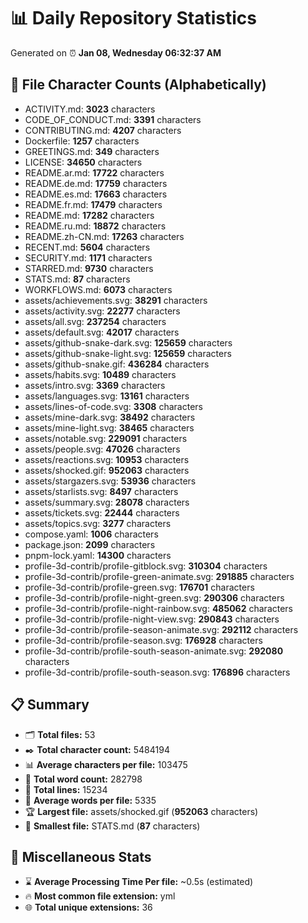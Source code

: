 # 📊 Daily Repository Statistics
Generated on ⏰ **Jan 08, Wednesday 06:32:37 AM**

## 📂 File Character Counts (Alphabetically)
- ACTIVITY.md: **3023** characters
- CODE_OF_CONDUCT.md: **3391** characters
- CONTRIBUTING.md: **4207** characters
- Dockerfile: **1257** characters
- GREETINGS.md: **349** characters
- LICENSE: **34650** characters
- README.ar.md: **17722** characters
- README.de.md: **17759** characters
- README.es.md: **17663** characters
- README.fr.md: **17479** characters
- README.md: **17282** characters
- README.ru.md: **18872** characters
- README.zh-CN.md: **17263** characters
- RECENT.md: **5604** characters
- SECURITY.md: **1171** characters
- STARRED.md: **9730** characters
- STATS.md: **87** characters
- WORKFLOWS.md: **6073** characters
- assets/achievements.svg: **38291** characters
- assets/activity.svg: **22277** characters
- assets/all.svg: **237254** characters
- assets/default.svg: **42017** characters
- assets/github-snake-dark.svg: **125659** characters
- assets/github-snake-light.svg: **125659** characters
- assets/github-snake.gif: **436284** characters
- assets/habits.svg: **10489** characters
- assets/intro.svg: **3369** characters
- assets/languages.svg: **13161** characters
- assets/lines-of-code.svg: **3308** characters
- assets/mine-dark.svg: **38492** characters
- assets/mine-light.svg: **38465** characters
- assets/notable.svg: **229091** characters
- assets/people.svg: **47026** characters
- assets/reactions.svg: **10953** characters
- assets/shocked.gif: **952063** characters
- assets/stargazers.svg: **53936** characters
- assets/starlists.svg: **8497** characters
- assets/summary.svg: **28078** characters
- assets/tickets.svg: **22444** characters
- assets/topics.svg: **3277** characters
- compose.yaml: **1006** characters
- package.json: **2099** characters
- pnpm-lock.yaml: **14300** characters
- profile-3d-contrib/profile-gitblock.svg: **310304** characters
- profile-3d-contrib/profile-green-animate.svg: **291885** characters
- profile-3d-contrib/profile-green.svg: **176701** characters
- profile-3d-contrib/profile-night-green.svg: **290306** characters
- profile-3d-contrib/profile-night-rainbow.svg: **485062** characters
- profile-3d-contrib/profile-night-view.svg: **290843** characters
- profile-3d-contrib/profile-season-animate.svg: **292112** characters
- profile-3d-contrib/profile-season.svg: **176928** characters
- profile-3d-contrib/profile-south-season-animate.svg: **292080** characters
- profile-3d-contrib/profile-south-season.svg: **176896** characters

## 📋 Summary
- 🗂️ **Total files:** 53
- ✒️ **Total character count:** 5484194
- 📊 **Average characters per file:** 103475
- 📝 **Total word count:** 282798
- 🧾 **Total lines:** 15234
- 📐 **Average words per file:** 5335
- 🏆 **Largest file:** assets/shocked.gif (**952063** characters)
- 🥉 **Smallest file:** STATS.md (**87** characters)

## 🌟 Miscellaneous Stats
- ⌛ **Average Processing Time Per file:** ~0.5s (estimated)
- 🔥 **Most common file extension:** yml
- 🌐 **Total unique extensions:** 36
